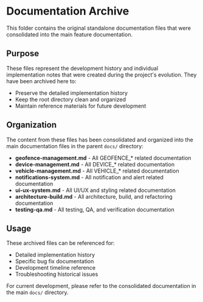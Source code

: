 # Documentation Archive

This folder contains the original standalone documentation files that were consolidated into the main feature documentation.

## Purpose

These files represent the development history and individual implementation notes that were created during the project's evolution. They have been archived here to:

- Preserve the detailed implementation history
- Keep the root directory clean and organized
- Maintain reference materials for future development

## Organization

The content from these files has been consolidated and organized into the main documentation files in the parent `docs/` directory:

- **geofence-management.md** - All GEOFENCE_* related documentation
- **device-management.md** - All DEVICE_* related documentation  
- **vehicle-management.md** - All VEHICLE_* related documentation
- **notifications-system.md** - All notification and alert related documentation
- **ui-ux-system.md** - All UI/UX and styling related documentation
- **architecture-build.md** - All architecture, build, and refactoring documentation
- **testing-qa.md** - All testing, QA, and verification documentation

## Usage

These archived files can be referenced for:
- Detailed implementation history
- Specific bug fix documentation
- Development timeline reference
- Troubleshooting historical issues

For current development, please refer to the consolidated documentation in the main `docs/` directory.
